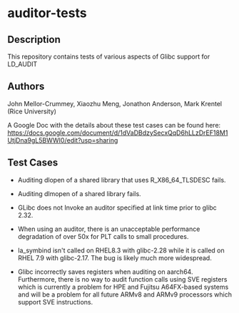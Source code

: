# auditor-tests

## Description 

This repository contains tests of various aspects of Glibc support for LD_AUDIT

## Authors

 John Mellor-Crummey, Xiaozhu Meng, Jonathon Anderson, Mark Krentel
 (Rice University)

 A Google Doc with the details about these test cases can be found here:
 https://docs.google.com/document/d/1dVaDBdzySecxQqD6hLLzDrEF18M1UtjDna9gL5BWWI0/edit?usp=sharing

## Test Cases

- Auditing dlopen of a shared library that uses R_X86_64_TLSDESC fails.

- Auditing dlmopen of a shared library fails.  

- GLibc does not Invoke an auditor specified at link time prior to
  glibc 2.32.

- When using an auditor, there is an unacceptable performance degradation
  of over 50x for PLT calls to small procedures.

- la_symbind isn't called on RHEL8.3 with glibc-2.28 while it is called on 
  RHEL 7.9 with glibc-2.17. The bug is likely much more widespread.

- Glibc incorrectly saves registers when auditing on aarch64. 
  Furthermore, there is no way to audit function calls using SVE registers which is currently a problem for 
  HPE and Fujitsu A64FX-based systems and will be a problem for all future ARMv8 and ARMv9 processors which support SVE instructions.

